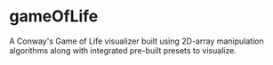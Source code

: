 # gameOfLife
A Conway's Game of Life visualizer built using 2D-array manipulation algorithms along with integrated pre-built presets to visualize.
